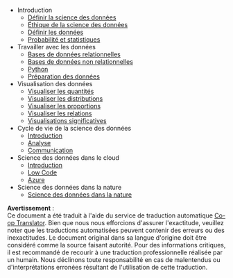 <!--
CO_OP_TRANSLATOR_METADATA:
{
  "original_hash": "3767555b3cc28a2865c79202f4374204",
  "translation_date": "2025-08-25T16:37:25+00:00",
  "source_file": "docs/_sidebar.md",
  "language_code": "fr"
}
-->
- Introduction
  - [Définir la science des données](../1-Introduction/01-defining-data-science/README.md)
  - [Éthique de la science des données](../1-Introduction/02-ethics/README.md)
  - [Définir les données](../1-Introduction/03-defining-data/README.md)
  - [Probabilité et statistiques](../1-Introduction/04-stats-and-probability/README.md)
- Travailler avec les données
  - [Bases de données relationnelles](../2-Working-With-Data/05-relational-databases/README.md)
  - [Bases de données non relationnelles](../2-Working-With-Data/06-non-relational/README.md)
  - [Python](../2-Working-With-Data/07-python/README.md)
  - [Préparation des données](../2-Working-With-Data/08-data-preparation/README.md)
- Visualisation des données
  - [Visualiser les quantités](../3-Data-Visualization/09-visualization-quantities/README.md)
  - [Visualiser les distributions](../3-Data-Visualization/10-visualization-distributions/README.md)
  - [Visualiser les proportions](../3-Data-Visualization/11-visualization-proportions/README.md)
  - [Visualiser les relations](../3-Data-Visualization/12-visualization-relationships/README.md)
  - [Visualisations significatives](../3-Data-Visualization/13-meaningful-visualizations/README.md)
- Cycle de vie de la science des données
  - [Introduction](../4-Data-Science-Lifecycle/14-Introduction/README.md)
  - [Analyse](../4-Data-Science-Lifecycle/15-analyzing/README.md)
  - [Communication](../4-Data-Science-Lifecycle/16-communication/README.md)
- Science des données dans le cloud
  - [Introduction](../5-Data-Science-In-Cloud/17-Introduction/README.md)
  - [Low Code](../5-Data-Science-In-Cloud/18-Low-Code/README.md)
  - [Azure](../5-Data-Science-In-Cloud/19-Azure/README.md)
- Science des données dans la nature
  - [Science des données dans la nature](../6-Data-Science-In-Wild/README.md)

**Avertissement** :  
Ce document a été traduit à l'aide du service de traduction automatique [Co-op Translator](https://github.com/Azure/co-op-translator). Bien que nous nous efforcions d'assurer l'exactitude, veuillez noter que les traductions automatisées peuvent contenir des erreurs ou des inexactitudes. Le document original dans sa langue d'origine doit être considéré comme la source faisant autorité. Pour des informations critiques, il est recommandé de recourir à une traduction professionnelle réalisée par un humain. Nous déclinons toute responsabilité en cas de malentendus ou d'interprétations erronées résultant de l'utilisation de cette traduction.